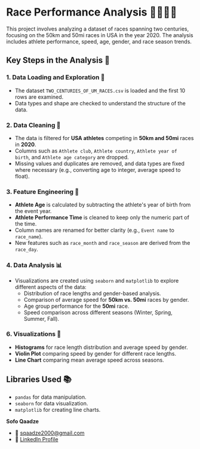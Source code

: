 # Race Performance Analysis 🏃‍♂️🏃‍♀️

This project involves analyzing a dataset of races spanning two centuries, focusing on the 50km and 50mi races in USA in the year 2020. The analysis includes athlete performance, speed, age, gender, and race season trends.

## Key Steps in the Analysis 🧮

### 1. Data Loading and Exploration 📂
- The dataset `TWO_CENTURIES_OF_UM_RACES.csv` is loaded and the first 10 rows are examined.
- Data types and shape are checked to understand the structure of the data.

### 2. Data Cleaning 🧹
- The data is filtered for **USA athletes** competing in **50km and 50mi** races in **2020**.
- Columns such as `Athlete club`, `Athlete country`, `Athlete year of birth`, and `Athlete age category` are dropped.
- Missing values and duplicates are removed, and data types are fixed where necessary (e.g., converting age to integer, average speed to float).

### 3. Feature Engineering 🔧
- **Athlete Age** is calculated by subtracting the athlete's year of birth from the event year.
- **Athlete Performance Time** is cleaned to keep only the numeric part of the time.
- Column names are renamed for better clarity (e.g., `Event name` to `race_name`).
- New features such as `race_month` and `race_season` are derived from the `race_day`.

### 4. Data Analysis 📊
- Visualizations are created using `seaborn` and `matplotlib` to explore different aspects of the data:
  - Distribution of race lengths and gender-based analysis.
  - Comparison of average speed for **50km vs. 50mi** races by gender.
  - Age group performance for the **50mi** race.
  - Speed comparison across different seasons (Winter, Spring, Summer, Fall).

### 6. Visualizations 🎨
- **Histograms** for race length distribution and average speed by gender.
- **Violin Plot** comparing speed by gender for different race lengths.
- **Line Chart** comparing mean average speed across seasons.

## Libraries Used 📚
- `pandas` for data manipulation.
- `seaborn` for data visualization.
- `matplotlib` for creating line charts.



**Sofo Qaadze**
  - 📧 [sqaadze2000@gmail.com](mailto:sqaadze2000@gmail.com)
  - 🔗 [LinkedIn Profile](https://www.linkedin.com/in/sofo-qaadze-ba7895205/)
